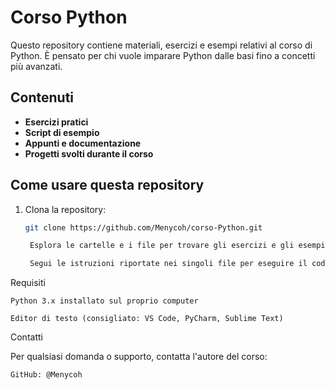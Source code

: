 # Corso Python

Questo repository contiene materiali, esercizi e esempi relativi al corso di Python. È pensato per chi vuole imparare Python dalle basi fino a concetti più avanzati.

## Contenuti

- **Esercizi pratici**
- **Script di esempio**
- **Appunti e documentazione**
- **Progetti svolti durante il corso**

## Come usare questa repository

1. Clona la repository:

   ```bash
   git clone https://github.com/Menycoh/corso-Python.git

    Esplora le cartelle e i file per trovare gli esercizi e gli esempi.

    Segui le istruzioni riportate nei singoli file per eseguire il codice.

Requisiti

    Python 3.x installato sul proprio computer

    Editor di testo (consigliato: VS Code, PyCharm, Sublime Text)

Contatti

Per qualsiasi domanda o supporto, contatta l'autore del corso:

    GitHub: @Menycoh
